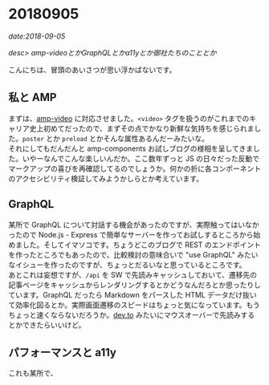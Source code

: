 # 20180905

*date:2018-09-05*

*desc> amp-videoとかGraphQLとかa11yとか御社たちのこととか*

こんにちは、冒頭のあいさつが思い浮かばないです。

## 私と AMP

まずは、[amp-video](20180725#amp-video) に対応させました。`<video>` タグを扱うのがこれまでのキャリア史上初めてだったので、まずその点でかなり新鮮な気持ちを感じられました。`poster` とか `preload` とかそんな属性あるんだーみたいな。  
それにしてもだんだんと amp-components お試しブログの様相を呈してきました。いやーなんでこんな楽しいんだか。ここ数年ずっと JS の日々だった反動でマークアップの喜びを再確認してるのでしょうか。何かの折に各コンポーネントのアクセシビリティ検証してみようかしらとか考えています。

## GraphQL
某所で GraphQL について対話する機会があったのですが、実際触ってはいなかったので Node.js - Express で簡単なサーバーを作ってお試しするところから始めました。そしてイマソコです。ちょうどこのブログで REST のエンドポイントを作ったところでもあったので、比較検討の意味合いで "use GraphQL" みたいなイシューを作ったのですが、ちょっとだるいなと思っているところです。  
あとこれは妄想ですが、`/api` を SW で先読みキャッシュしておいて、遷移先の記事ページをキャッシュからレンダリングするとかどうなんだろとか思ったりしています。GraphQL だったら Markdown をパースした HTML データだけ抜いて効率化図るとか。実際画面遷移のスピードはちょっと気になっています。もうちょっと速くならないだろうか。[dev.to](https://dev.to/) みたいにマウスオーバーで先読みするとかできたらいいけど。

## パフォーマンスと a11y
これも某所で、